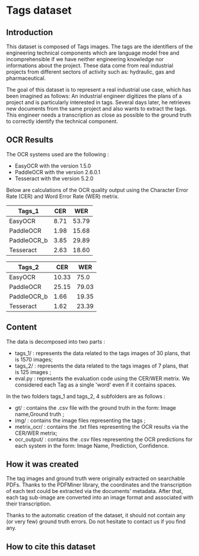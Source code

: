 # Tags dataset
## Introduction

This dataset is composed of Tags images. The tags are the identifiers of the engineering technical components which are language model free and incomprehensible if we have neither engineering knowledge nor informations about the project. These data come from real industrial projects from different sectors of activity such as: hydraulic, gas and pharmaceutical.

The goal of this dataset is to represent a real industrial use case, which has been imagined as follows: An industrial engineer digitizes the plans of a project and is particularly interested in tags.  Several days later, he retrieves new documents from the same project and also wants to extract the tags. This engineer needs a transcription as close as possible to the ground truth to correctly identify the technical component.

## OCR Results

The OCR systems used are the following : 

* EasyOCR with the version 1.5.0
* PaddleOCR with the version 2.6.0.1
* Tesseract with the version 5.2.0


Below are calculations of the OCR quality output using the Character Error Rate (CER) and Word Error Rate (WER) metrix.

| Tags_1       | CER | WER     |
| ------------ | ----- | ----- |
| EasyOCR      | 8.71  | 53.79 |
| PaddleOCR    | 1.98  | 15.68 |
| PaddleOCR_b  | 3.85  | 29.89 |
| Tesseract    | 2.63  | 18.60 |

| Tags_2       | CER   | WER   |
| ------------ | ----- | ----- |
| EasyOCR      | 10.33 | 75.0  |
| PaddleOCR    | 25.15 | 79.03 |
| PaddleOCR_b  | 1.66  | 19.35 |
| Tesseract    | 1.62  | 23.39 |

## Content

The data is decomposed into two parts :

* tags_1/ : represents the data related to the tags images of 30 plans, that is 1570 images;
* tags_2/ : represents the data related to the tags images of 7 plans, that is 125 images ;
* eval.py : represents the evaluation code using the CER/WER metrix. We considered each Tag as a single 'word' even if it contains spaces. 

In the two folders tags_1 and tags_2, 4 subfolders are as follows :

* gt/ : contains the .csv file with the ground truth in the form: Image name,Ground truth ;
* img/ : contains the image files representing the tags ;
* metrix_ocr/ : contains the .txt files representing the OCR results via the CER/WER metrix;
* ocr_output/ : contains the .csv files representing the OCR predictions for each system in the form: Image Name, Prediction, Confidence.

## How it was created

The tag images and ground truth were originally extracted on searchable PDFs. Thanks to the PDFMiner library, the coordinates and the transcription of each text could be extracted via the documents' metadata. After that, each tag sub-image are converted into an image format and associated with their transcription.

Thanks to the automatic creation of the dataset, it should not contain any (or very few) ground truth errors. Do not hesitate to contact us if you find any.


## How to cite this dataset


